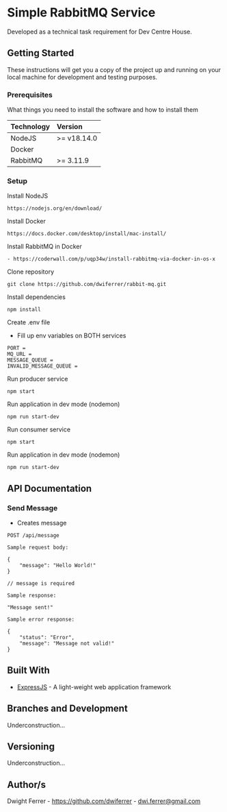 # Simple RabbitMQ Service

Developed as a technical task requirement for Dev Centre House.

## Getting Started

These instructions will get you a copy of the project up and running on your local machine for development and testing purposes.

### Prerequisites

What things you need to install the software and how to install them

| Technology | Version     |
| :--------- | :---------- |
| NodeJS     | >= v18.14.0 |
| Docker     |             |
| RabbitMQ   | >= 3.11.9   |

### Setup

Install NodeJS

```
https://nodejs.org/en/download/
```

Install Docker

```
https://docs.docker.com/desktop/install/mac-install/
```

Install RabbitMQ in Docker

```
- https://coderwall.com/p/uqp34w/install-rabbitmq-via-docker-in-os-x
```

Clone repository

```
git clone https://github.com/dwiferrer/rabbit-mq.git
```

Install dependencies

```
npm install
```

Create .env file

- Fill up env variables on BOTH services

```
PORT =
MQ_URL =
MESSAGE_QUEUE =
INVALID_MESSAGE_QUEUE =
```

Run producer service

```
npm start
```

Run application in dev mode (nodemon)

```
npm run start-dev
```

Run consumer service

```
npm start
```

Run application in dev mode (nodemon)

```
npm run start-dev
```

## API Documentation

### Send Message

- Creates message

```
POST /api/message
```

```
Sample request body:

{
    "message": "Hello World!"
}

// message is required
```

```
Sample response:

"Message sent!"
```

```
Sample error response:

{
    "status": "Error",
    "message": "Message not valid!"
}

```

## Built With

- [ExpressJS](https://expressjs.com/) - A light-weight web application framework

## Branches and Development

Underconstruction...

## Versioning

Underconstruction...

## Author/s

Dwight Ferrer - https://github.com/dwiferrer - dwi.ferrer@gmail.com
